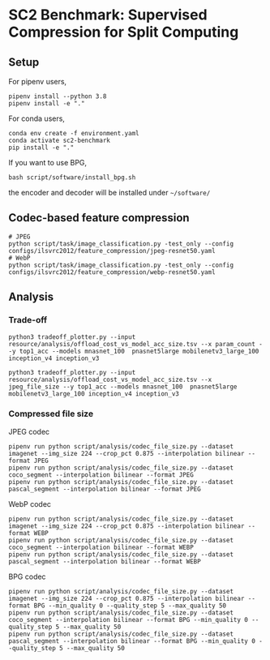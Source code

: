 # SC2 Benchmark: Supervised Compression for Split Computing

## Setup

For pipenv users,
```shell
pipenv install --python 3.8
pipenv install -e "."
```

For conda users,
```shell
conda env create -f environment.yaml
conda activate sc2-benchmark
pip install -e "."
```


If you want to use BPG, 
```shell
bash script/software/install_bpg.sh
```

the encoder and decoder will be installed under `~/software/`


## Codec-based feature compression
```shell
# JPEG
python script/task/image_classification.py -test_only --config configs/ilsvrc2012/feature_compression/jpeg-resnet50.yaml
# WebP
python script/task/image_classification.py -test_only --config configs/ilsvrc2012/feature_compression/webp-resnet50.yaml
```


## Analysis

### Trade-off

```shell
python3 tradeoff_plotter.py --input resource/analysis/offload_cost_vs_model_acc_size.tsv --x param_count --y top1_acc --models mnasnet_100  pnasnet5large mobilenetv3_large_100 inception_v4 inception_v3

python3 tradeoff_plotter.py --input resource/analysis/offload_cost_vs_model_acc_size.tsv --x jpeg_file_size --y top1_acc --models mnasnet_100  pnasnet5large mobilenetv3_large_100 inception_v4 inception_v3
```

### Compressed file size

JPEG codec
```shell
pipenv run python script/analysis/codec_file_size.py --dataset imagenet --img_size 224 --crop_pct 0.875 --interpolation bilinear --format JPEG
pipenv run python script/analysis/codec_file_size.py --dataset coco_segment --interpolation bilinear --format JPEG
pipenv run python script/analysis/codec_file_size.py --dataset pascal_segment --interpolation bilinear --format JPEG
```

WebP codec
```shell
pipenv run python script/analysis/codec_file_size.py --dataset imagenet --img_size 224 --crop_pct 0.875 --interpolation bilinear --format WEBP
pipenv run python script/analysis/codec_file_size.py --dataset coco_segment --interpolation bilinear --format WEBP
pipenv run python script/analysis/codec_file_size.py --dataset pascal_segment --interpolation bilinear --format WEBP
```

BPG codec
```shell
pipenv run python script/analysis/codec_file_size.py --dataset imagenet --img_size 224 --crop_pct 0.875 --interpolation bilinear --format BPG --min_quality 0 --quality_step 5 --max_quality 50
pipenv run python script/analysis/codec_file_size.py --dataset coco_segment --interpolation bilinear --format BPG --min_quality 0 --quality_step 5 --max_quality 50
pipenv run python script/analysis/codec_file_size.py --dataset pascal_segment --interpolation bilinear --format BPG --min_quality 0 --quality_step 5 --max_quality 50
```